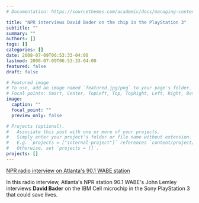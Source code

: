 ```yaml
---
# Documentation: https://sourcethemes.com/academic/docs/managing-content/

title: "NPR interviews David Bader on the chip in the PlayStation 3"
subtitle: ""
summary: ""
authors: []
tags: []
categories: []
date: 2008-07-09T06:53:33-04:00
lastmod: 2008-07-09T06:53:33-04:00
featured: false
draft: false

# Featured image
# To use, add an image named `featured.jpg/png` to your page's folder.
# Focal points: Smart, Center, TopLeft, Top, TopRight, Left, Right, BottomLeft, Bottom, BottomRight.
image:
  caption: ""
  focal_point: ""
  preview_only: false

# Projects (optional).
#   Associate this post with one or more of your projects.
#   Simply enter your project's folder or file name without extension.
#   E.g. `projects = ["internal-project"]` references `content/project/deep-learning/index.md`.
#   Otherwise, set `projects = []`.
projects: []
---
```


[NPR radio interview on Atlanta's 90.1 WABE station](wabe_20080709.mp3)

In this radio interview, Atlanta's NPR station 90.1 WABE's John Lemley interviews **David Bader** on the IBM Cell microchip in the Sony PlayStation 3 that could save lives.

